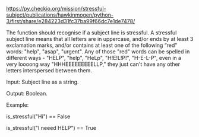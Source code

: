 https://py.checkio.org/mission/stressful-subject/publications/hawkinmogen/python-3/first/share/e284223d31fc37ba99f66dc7e1de7478/

The function should recognise if a subject line is stressful. 
A stressful subject line means that all letters are in uppercase, and/or ends by at least 3 exclamation marks, 
and/or contains at least one of the following “red” words: "help", "asap", "urgent". 
Any of those "red" words can be spelled in different ways - "HELP", "help", "HeLp", "H!E!L!P!", "H-E-L-P", 
even in a very loooong way "HHHEEEEEEEEELLP," they just can't have any other letters interspersed between them.

Input: Subject line as a string.

Output: Boolean.

Example:

is_stressful("Hi") == False

is_stressful("I neeed HELP") == True
